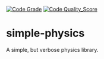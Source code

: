 [![Code Grade](<https://www.code-inspector.com/project/29293/score/svg>)](<https://www.code-inspector.com/project/29293/score/svg>)
[![Code Quality_Score](<https://www.code-inspector.com/project/29293/status/svg>)](<https://www.code-inspector.com/project/29293/score/svg>)
# simple-physics
A simple, but verbose physics library.
